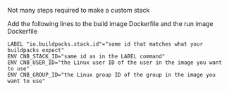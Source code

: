 Not many steps required to make a custom stack

Add the following lines to the build image Dockerfile and the run image Dockerfile

```
LABEL "io.buildpacks.stack.id"="some id that matches what your buildpacks expect"
ENV CNB_STACK_ID="same id as in the LABEL command"
ENV CNB_USER_ID="the Linux user ID of the user in the image you want to use"
ENV CNB_GROUP_ID="the Linux group ID of the group in the image you want to use"
```